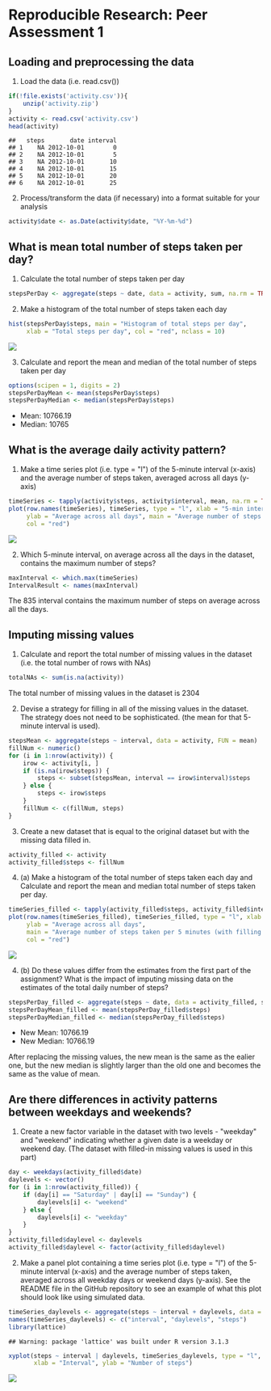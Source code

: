 # Reproducible Research: Peer Assessment 1


## Loading and preprocessing the data
1. Load the data (i.e. read.csv())

```r
if(!file.exists('activity.csv')){
    unzip('activity.zip')
}
activity <- read.csv('activity.csv')
head(activity)
```

```
##   steps       date interval
## 1    NA 2012-10-01        0
## 2    NA 2012-10-01        5
## 3    NA 2012-10-01       10
## 4    NA 2012-10-01       15
## 5    NA 2012-10-01       20
## 6    NA 2012-10-01       25
```

2. Process/transform the data (if necessary) into a format suitable for your analysis

```r
activity$date <- as.Date(activity$date, "%Y-%m-%d")
```



## What is mean total number of steps taken per day?

1. Calculate the total number of steps taken per day

```r
stepsPerDay <- aggregate(steps ~ date, data = activity, sum, na.rm = TRUE)
```

2. Make a histogram of the total number of steps taken each day

```r
hist(stepsPerDay$steps, main = "Histogram of total steps per day", 
     xlab = "Total steps per day", col = "red", nclass = 10)
```

![](figure/unnamed-chunk-4-1.png) 

3. Calculate and report the mean and median of the total number of steps taken per day

```r
options(scipen = 1, digits = 2)
stepsPerDayMean <- mean(stepsPerDay$steps)
stepsPerDayMedian <- median(stepsPerDay$steps)
```
* Mean: 10766.19
* Median: 10765



## What is the average daily activity pattern?

1. Make a time series plot (i.e. type = "l") of the 5-minute interval (x-axis) and the average number of steps taken, averaged across all days (y-axis)

```r
timeSeries <- tapply(activity$steps, activity$interval, mean, na.rm = TRUE)
plot(row.names(timeSeries), timeSeries, type = "l", xlab = "5-min interval", 
     ylab = "Average across all days", main = "Average number of steps taken per 5 minutes", 
     col = "red")
```

![](figure/unnamed-chunk-6-1.png) 

2. Which 5-minute interval, on average across all the days in the dataset, contains the maximum number of steps?

```r
maxInterval <- which.max(timeSeries)
IntervalResult <- names(maxInterval)
```
The 835 interval contains the maximum number of steps on average across all the days.



## Imputing missing values

1. Calculate and report the total number of missing values in the dataset (i.e. the total number of rows with NAs)

```r
totalNAs <- sum(is.na(activity))
```
The total number of missing values in the dataset is 2304

2. Devise a strategy for filling in all of the missing values in the dataset. The strategy does not need to be sophisticated. (the mean for that 5-minute interval is used).

```r
stepsMean <- aggregate(steps ~ interval, data = activity, FUN = mean)
fillNum <- numeric()
for (i in 1:nrow(activity)) {
    irow <- activity[i, ]
    if (is.na(irow$steps)) {
        steps <- subset(stepsMean, interval == irow$interval)$steps
    } else {
        steps <- irow$steps
    }
    fillNum <- c(fillNum, steps)
}
```


3. Create a new dataset that is equal to the original dataset but with the missing data filled in.

```r
activity_filled <- activity
activity_filled$steps <- fillNum
```

4. (a) Make a histogram of the total number of steps taken each day and Calculate and report the mean and median total number of steps taken per day. 

```r
timeSeries_filled <- tapply(activity_filled$steps, activity_filled$interval, mean, na.rm = TRUE)
plot(row.names(timeSeries_filled), timeSeries_filled, type = "l", xlab = "5-min interval", 
     ylab = "Average across all days", 
     main = "Average number of steps taken per 5 minutes (with filling all NAs)", 
     col = "red")
```

![](figure/unnamed-chunk-11-1.png) 

4. (b) Do these values differ from the estimates from the first part of the assignment? What is the impact of imputing missing data on the estimates of the total daily number of steps?

```r
stepsPerDay_filled <- aggregate(steps ~ date, data = activity_filled, sum, na.rm = TRUE)
stepsPerDayMean_filled <- mean(stepsPerDay_filled$steps)
stepsPerDayMedian_filled <- median(stepsPerDay_filled$steps)
```
- New Mean: 10766.19
- New Median: 10766.19

After replacing the missing values, the new mean is the same as the ealier one, but the new median is slightly larger than the old one and becomes the same as the value of mean.



## Are there differences in activity patterns between weekdays and weekends?

1. Create a new factor variable in the dataset with two levels - "weekday" and "weekend" indicating whether a given date is a weekday or weekend day. (The dataset with filled-in missing values is used in this part)

```r
day <- weekdays(activity_filled$date)
daylevels <- vector()
for (i in 1:nrow(activity_filled)) {
    if (day[i] == "Saturday" | day[i] == "Sunday") {
        daylevels[i] <- "weekend"
    } else {
        daylevels[i] <- "weekday"
    }
}
activity_filled$daylevel <- daylevels
activity_filled$daylevel <- factor(activity_filled$daylevel)
```


2. Make a panel plot containing a time series plot (i.e. type = "l") of the 5-minute interval (x-axis) and the average number of steps taken, averaged across all weekday days or weekend days (y-axis). See the README file in the GitHub repository to see an example of what this plot should look like using simulated data.

```r
timeSeries_daylevels <- aggregate(steps ~ interval + daylevels, data = activity, mean)
names(timeSeries_daylevels) <- c("interval", "daylevels", "steps")
library(lattice)
```

```
## Warning: package 'lattice' was built under R version 3.1.3
```

```r
xyplot(steps ~ interval | daylevels, timeSeries_daylevels, type = "l", layout = c(1, 2), 
       xlab = "Interval", ylab = "Number of steps")
```

![](figure/unnamed-chunk-14-1.png) 

